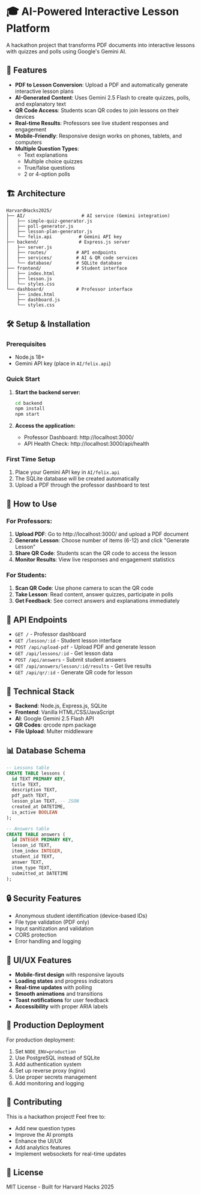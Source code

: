 # 🎓 AI-Powered Interactive Lesson Platform

A hackathon project that transforms PDF documents into interactive lessons with quizzes and polls using Google's Gemini AI.

## 🚀 Features

- **PDF to Lesson Conversion**: Upload a PDF and automatically generate interactive lesson plans
- **AI-Generated Content**: Uses Gemini 2.5 Flash to create quizzes, polls, and explanatory text
- **QR Code Access**: Students scan QR codes to join lessons on their devices
- **Real-time Results**: Professors see live student responses and engagement
- **Mobile-Friendly**: Responsive design works on phones, tablets, and computers
- **Multiple Question Types**:
  - Text explanations
  - Multiple choice quizzes
  - True/false questions
  - 2 or 4-option polls

## 🏗️ Architecture

```
HarvardHacks2025/
├── AI/                     # AI service (Gemini integration)
│   ├── simple-quiz-generator.js
│   ├── poll-generator.js
│   ├── lesson-plan-generator.js
│   └── felix.api          # Gemini API key
├── backend/               # Express.js server
│   ├── server.js
│   ├── routes/           # API endpoints
│   ├── services/         # AI & QR code services
│   └── database/         # SQLite database
├── frontend/             # Student interface
│   ├── index.html
│   ├── lesson.js
│   └── styles.css
└── dashboard/            # Professor interface
    ├── index.html
    ├── dashboard.js
    └── styles.css
```

## 🛠️ Setup & Installation

### Prerequisites
- Node.js 18+
- Gemini API key (place in `AI/felix.api`)

### Quick Start

1. **Start the backend server:**
   ```bash
   cd backend
   npm install
   npm start
   ```

2. **Access the application:**
   - Professor Dashboard: http://localhost:3000/
   - API Health Check: http://localhost:3000/api/health

### First Time Setup
1. Place your Gemini API key in `AI/felix.api`
2. The SQLite database will be created automatically
3. Upload a PDF through the professor dashboard to test

## 📱 How to Use

### For Professors:

1. **Upload PDF**: Go to http://localhost:3000/ and upload a PDF document
2. **Generate Lesson**: Choose number of items (6-12) and click "Generate Lesson"
3. **Share QR Code**: Students scan the QR code to access the lesson
4. **Monitor Results**: View live responses and engagement statistics

### For Students:

1. **Scan QR Code**: Use phone camera to scan the QR code
2. **Take Lesson**: Read content, answer quizzes, participate in polls
3. **Get Feedback**: See correct answers and explanations immediately

## 🔧 API Endpoints

- `GET /` - Professor dashboard
- `GET /lesson/:id` - Student lesson interface
- `POST /api/upload-pdf` - Upload PDF and generate lesson
- `GET /api/lessons/:id` - Get lesson data
- `POST /api/answers` - Submit student answers
- `GET /api/answers/lesson/:id/results` - Get live results
- `GET /api/qr/:id` - Generate QR code for lesson

## 🎯 Technical Stack

- **Backend**: Node.js, Express.js, SQLite
- **Frontend**: Vanilla HTML/CSS/JavaScript
- **AI**: Google Gemini 2.5 Flash API
- **QR Codes**: qrcode npm package
- **File Upload**: Multer middleware

## 📊 Database Schema

```sql
-- Lessons table
CREATE TABLE lessons (
  id TEXT PRIMARY KEY,
  title TEXT,
  description TEXT,
  pdf_path TEXT,
  lesson_plan TEXT, -- JSON
  created_at DATETIME,
  is_active BOOLEAN
);

-- Answers table
CREATE TABLE answers (
  id INTEGER PRIMARY KEY,
  lesson_id TEXT,
  item_index INTEGER,
  student_id TEXT,
  answer TEXT,
  item_type TEXT,
  submitted_at DATETIME
);
```

## 🔒 Security Features

- Anonymous student identification (device-based IDs)
- File type validation (PDF only)
- Input sanitization and validation
- CORS protection
- Error handling and logging

## 🎨 UI/UX Features

- **Mobile-first design** with responsive layouts
- **Loading states** and progress indicators
- **Real-time updates** with polling
- **Smooth animations** and transitions
- **Toast notifications** for user feedback
- **Accessibility** with proper ARIA labels

## 🚀 Production Deployment

For production deployment:

1. Set `NODE_ENV=production`
2. Use PostgreSQL instead of SQLite
3. Add authentication system
4. Set up reverse proxy (nginx)
5. Use proper secrets management
6. Add monitoring and logging

## 🤝 Contributing

This is a hackathon project! Feel free to:
- Add new question types
- Improve the AI prompts
- Enhance the UI/UX
- Add analytics features
- Implement websockets for real-time updates

## 📝 License

MIT License - Built for Harvard Hacks 2025